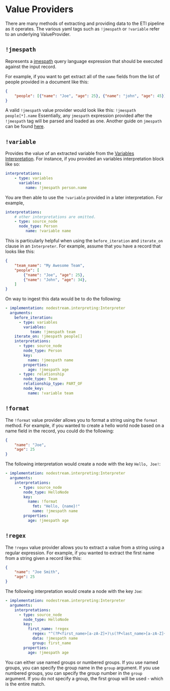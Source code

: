 # Value Providers

There are many methods of extracting and providing data to the ETl pipeline as it operates.
The various yaml tags such as `!jmespath` or `!variable` refer to an underlying ValueProvider.

## `!jmespath`

Represents a [jmespath](https://jmespath.org/) query language expression that should be executed against the input record.

For example, if you want to get extract all of the `name` fields from the list of people provided in a document like this:

```json
{
    "people": [{"name": "Joe", "age": 25}, {"name": "john", "age": 45}]
}
```

A valid `!jmespath` value provider would look like this: `!jmespath people[*].name` Essentially, any `jmespath` expression
provided after the `!jmespath` tag will be parsed and loaded as one. Another guide on `jmespath` can be found [here](https://jmespath.site/main/).


## `!variable`

Provides the value of an extracted variable from the [Variables Interpretation](./interpretations.md#variables-interpretation). For instance, if
you provided an variables interpretation block like so:

```yaml
interpretations:
    - type: variables
      variables:
         name: !jmespath person.name
```

You are then able to use the `!variable` provided in a later interpretation. For example,

```yaml
interpretations:
    # other interpretations are omitted.
    - type: source_node
      node_type: Person
         name: !variable name
```

This is particularly helpful when using the `before_iteration` and `iterate_on` clause in an `Interpreter`. For example,
assume that you have a record that looks like this:

```json
{
    "team_name": "My Awesome Team",
    "people": [
        {"name": "Joe", "age": 25},
        {"name": "John", "age": 34},
    ]
}
```

On way to ingest this data would be to do the following:

```yaml
- implementation: nodestream.interpreting:Interpreter
  arguments:
    before_iteration:
      - type: variables
        variables:
           team: !jmespath team
    iterate_on: !jmespath people[]
    interpretations:
      - type: source_node
        node_type: Person
        key:
          name: !jmespath name
        properties:
          age: !jmespath age
      - type: relationship
        node_type: Team
        relationship_type: PART_OF
        node_key:
          name: !variable team
```


## `!format`

The `!format` value provider allows you to format a string using the `format` method. For example, if you wanted to create a hello world
node based on a name field in the record, you could do the following:

```json
{
    "name": "Joe",
    "age": 25
}
```

The following interpretation would create a node with the key `Hello, Joe!`:

```yaml
- implementation: nodestream.interpreting:Interpreter
  arguments:
    interpretations:
      - type: source_node
        node_type: HelloNode
        key:
          name: !format 
            fmt: "Hello, {name}!"
            name: !jmespath name
        properties:
          age: !jmespath age
```

## `!regex`

The `!regex` value provider allows you to extract a value from a string using a regular expression. For example, if you wanted to extract
the first name from a string given a record like this:

```json
{
    "name": "Joe Smith",
    "age": 25
}
```

The following interpretation would create a node with the key `Joe`:

```yaml
- implementation: nodestream.interpreting:Interpreter
  arguments:
    interpretations:
      - type: source_node
        node_type: HelloNode
        key:
          first_name: !regex 
            regex: "^(?P<first_name>[a-zA-Z]+)\s(?P<last_name>[a-zA-Z]+)$"
            data: !jmespath name
            group: first_name
        properties:
          age: !jmespath age
```

You can either use named groups or numbered groups.
If you use named groups, you can specify the group name in the `group` argument. 
If you use numbered groups, you can specify the group number in the `group` argument. 
If you do not specify a group, the first group will be used - which is the entire match.

